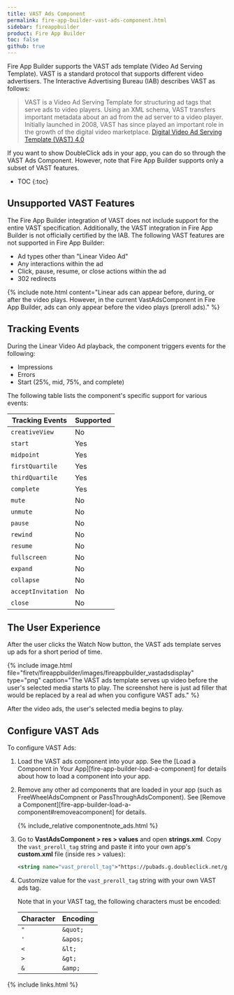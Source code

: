 ```yaml
---
title: VAST Ads Component
permalink: fire-app-builder-vast-ads-component.html
sidebar: fireappbuilder
product: Fire App Builder
toc: false
github: true
---
```


<style>
table.small {
max-width: 300px;
}
</style>


Fire App Builder supports the VAST ads template (Video Ad Serving Template). VAST is a standard protocol that supports different video advertisers. The Interactive Advertising Bureau (IAB) describes VAST as follows:

>VAST is a Video Ad Serving Template for structuring ad tags that serve ads to video players. Using an XML schema, VAST transfers important metadata about an ad from the ad server to a video player. Initially launched in 2008, VAST has since played an important role in the growth of the digital video marketplace. [Digital Video Ad Serving Template (VAST) 4.0](http://www.iab.com/guidelines/digital-video-ad-serving-template-vast-4-0/)

If you want to show DoubleClick ads in your app, you can do so through the VAST Ads Component. However, note that Fire App Builder supports only a subset of VAST features.

* TOC
{:toc}

## Unsupported VAST Features

The Fire App Builder integration of VAST does not include support for the entire VAST specification. Additionally, the VAST integration in Fire App Builder is not officially certified by the IAB. The following VAST features are not supported in Fire App Builder:

*  Ad types other than "Linear Video Ad"
*  Any interactions within the ad
*  Click, pause, resume, or close actions within the ad
*  302 redirects

{% include note.html content="Linear ads can appear before, during, or after the video plays. However, in the current VastAdsComponent in Fire App Builder, ads can only appear before the video plays (preroll ads)." %}

## Tracking Events

During the Linear Video Ad playback, the component triggers events for the following:

*  Impressions
*  Errors
*  Start (25%, mid, 75%, and complete)

The following table lists the component's specific support for various events:

<table class="grid">
  <thead>
    <tr>
      <th>Tracking Events</th>
      <th>Supported</th>
    </tr>
  </thead>
  <tbody>
    <tr>
      <td><code class="highlighter-rouge">creativeView</code></td>
      <td>No</td>
    </tr>
    <tr>
      <td><code class="highlighter-rouge">start</code></td>
      <td>Yes</td>
    </tr>
    <tr>
      <td><code class="highlighter-rouge">midpoint</code></td>
      <td>Yes</td>
    </tr>
    <tr>
      <td><code class="highlighter-rouge">firstQuartile</code></td>
      <td>Yes</td>
    </tr>
    <tr>
      <td><code class="highlighter-rouge">thirdQuartile</code></td>
      <td>Yes</td>
    </tr>
    <tr>
      <td><code class="highlighter-rouge">complete</code></td>
      <td>Yes</td>
    </tr>
    <tr>
      <td><code class="highlighter-rouge">mute</code></td>
      <td>No</td>
    </tr>
    <tr>
      <td><code class="highlighter-rouge">unmute</code></td>
      <td>No</td>
    </tr>
    <tr>
      <td><code class="highlighter-rouge">pause</code></td>
      <td>No</td>
    </tr>
    <tr>
      <td><code class="highlighter-rouge">rewind</code></td>
      <td>No</td>
    </tr>
    <tr>
      <td><code class="highlighter-rouge">resume</code></td>
      <td>No</td>
    </tr>
    <tr>
      <td><code class="highlighter-rouge">fullscreen</code></td>
      <td>No</td>
    </tr>
    <tr>
      <td><code class="highlighter-rouge">expand</code></td>
      <td>No</td>
    </tr>
    <tr>
      <td><code class="highlighter-rouge">collapse</code></td>
      <td>No</td>
    </tr>
    <tr>
      <td><code class="highlighter-rouge">acceptInvitation</code></td>
      <td>No</td>
    </tr>
    <tr>
      <td><code class="highlighter-rouge">close</code></td>
      <td>No</td>
    </tr>
  </tbody>
</table>

## The User Experience

After the user clicks the Watch Now button, the VAST ads template serves up ads for a short period of time.

{% include image.html file="firetv/fireappbuilder/images/fireappbuilder_vastadsdisplay" type="png" caption="The VAST ads template serves up video before the user's selected media starts to play. The screenshot here is just ad filler that would be replaced by a real ad when you configure VAST ads." %}

After the video ads, the user's selected media begins to play.

## Configure VAST Ads

To configure VAST Ads:

1.  Load the VAST ads component into your app. See the [Load a Component in Your App][fire-app-builder-load-a-component] for details about how to load a component into your app.
2.  Remove any other ad components that are loaded in your app (such as FreeWheelAdsCompnent or PassThroughAdsComponent). See [Remove a Component][fire-app-builder-load-a-component#removeacomponent] for details.
    
    {% include_relative componentnote_ads.html %}
    
2.  Go to **VastAdsComponent > res > values** and open **strings.xml**. Copy the `vast_preroll_tag` string and paste it into your own app's **custom.xml** file (inside res > values):
    
    ```xml
    <string name="vast_preroll_tag">"https://pubads.g.doubleclick.net/gampad/ads?sz=640x480&amp;iu=/124319096/external/single_ad_samples&amp;ciu_szs=300x250&amp;impl=s&amp;gdfp_req=1&amp;env=vp&amp;output=vast&amp;unviewed_position_start=1&amp;cust_params=deployment%3Ddevsite%26sample_ct%3Dlinear&amp;correlator="</string>
    ```
    
3.  Customize value for the `vast_preroll_tag` string with your own VAST ads tag.

    Note that in your VAST tag, the following characters must be encoded: 

    <table class="small">
      <thead>
        <tr>
          <th>Character</th>
          <th>Encoding</th>
        </tr>
      </thead>
      <tbody>
        <tr>
          <td><code class="highlighter-rouge">"</code></td>
          <td><code class="highlighter-rouge">&amp;quot;</code></td>
        </tr>
        <tr>
          <td><code class="highlighter-rouge">'</code></td>
          <td><code class="highlighter-rouge">&amp;apos;</code></td>
        </tr>
        <tr>
          <td><code class="highlighter-rouge">&lt;</code></td>
          <td><code class="highlighter-rouge">&amp;lt;</code></td>
        </tr>
        <tr>
          <td><code class="highlighter-rouge">&gt;</code></td>
          <td><code class="highlighter-rouge">&amp;gt;</code></td>
        </tr>
        <tr>
          <td><code class="highlighter-rouge">&amp;</code></td>
          <td><code class="highlighter-rouge">&amp;amp;</code></td>
        </tr>
      </tbody>
    </table>

{% include links.html %}

